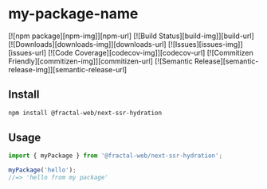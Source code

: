 # my-package-name

[![npm package][npm-img]][npm-url]
[![Build Status][build-img]][build-url]
[![Downloads][downloads-img]][downloads-url]
[![Issues][issues-img]][issues-url]
[![Code Coverage][codecov-img]][codecov-url]
[![Commitizen Friendly][commitizen-img]][commitizen-url]
[![Semantic Release][semantic-release-img]][semantic-release-url]

## Install


```bash
npm install @fractal-web/next-ssr-hydration
```

## Usage

```ts
import { myPackage } from '@fractal-web/next-ssr-hydration';

myPackage('hello');
//=> 'hello from my package'
```
